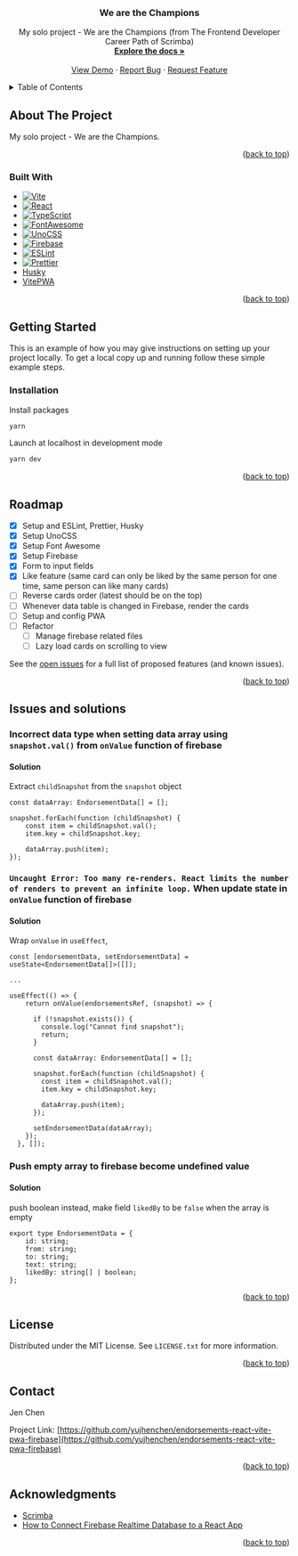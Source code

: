 <a name="readme-top"></a>

<!-- PROJECT LOGO -->
<br />
<div align="center">
  <!-- <a href="https://github.com/yujhenchen/endorsements-react-vite-pwa-firebase">
    <img src="images/logo.png" alt="Logo" width="80" height="80">
  </a> -->

<h3 align="center">We are the Champions</h3>

  <p align="center">
    My solo project - We are the Champions (from The Frontend Developer Career Path of Scrimba)
    <br />
    <a href="https://github.com/yujhenchen/endorsements-react-vite-pwa-firebase"><strong>Explore the docs »</strong></a>
    <br />
    <br />
    <a href="https://jen-endorsements-react-vite-pwa-firebase.netlify.app/" target=”_blank”>View Demo</a>
    ·
    <a href="https://github.com/yujhenchen/endorsements-react-vite-pwa-firebase/issues">Report Bug</a>
    ·
    <a href="https://github.com/yujhenchen/endorsements-react-vite-pwa-firebase/issues">Request Feature</a>
  </p>
</div>

<!-- TABLE OF CONTENTS -->
<details>
  <summary>Table of Contents</summary>
  <ol>
    <li>
      <a href="#about-the-project">About The Project</a>
      <ul>
        <li><a href="#built-with">Built With</a></li>
      </ul>
    </li>
    <li>
      <a href="#getting-started">Getting Started</a>
      <ul>
        <!-- <li><a href="#prerequisites">Prerequisites</a></li> -->
        <li><a href="#installation">Installation</a></li>
      </ul>
    </li>
    <!-- <li><a href="#usage">Usage</a></li> -->
    <li><a href="#roadmap">Roadmap</a></li>
    <!-- <li><a href="#contributing">Contributing</a></li> -->
    <li><a href="#issues-and-solutions">Issues and solutions</a></li>
    <li><a href="#license">License</a></li>
    <li><a href="#contact">Contact</a></li>
    <li><a href="#acknowledgments">Acknowledgments</a></li>
  </ol>
</details>

<!-- ABOUT THE PROJECT -->

## About The Project

<!-- [![Product Name Screen Shot][product-screenshot]](https://example.com) -->

My solo project - We are the Champions.

<p align="right">(<a href="#readme-top">back to top</a>)</p>

### Built With

- [![Vite][Vite]][Vite-url]
- [![React][React.js]][React-url]
- [![TypeScript]][TypeScript]
- [![FontAwesome][FontAwesome]][FontAwesome-url]
- [![UnoCSS][UnoCSS]][UnoCSS-url]
- [![Firebase][Firebase]][Firebase-url]
- [![ESLint][ESLint]][ESLint-url]
- [![Prettier][Prettier]][Prettier-url]
- [Husky][Husky-url]
- [VitePWA][VitePWA-url]

<p align="right">(<a href="#readme-top">back to top</a>)</p>

<!-- GETTING STARTED -->

## Getting Started

This is an example of how you may give instructions on setting up your project locally.
To get a local copy up and running follow these simple example steps.

<!-- ### Prerequisites

This is an example of how to list things you need to use the software and how to install them.
* npm
  ```sh
  npm install npm@latest -g
  ``` -->

### Installation

Install packages

```sh
yarn
```

Launch at localhost in development mode

```sh
yarn dev
```

<p align="right">(<a href="#readme-top">back to top</a>)</p>

<!-- USAGE EXAMPLES -->
<!-- ## Usage

Use this space to show useful examples of how a project can be used. Additional screenshots, code examples and demos work well in this space. You may also link to more resources.

_For more examples, please refer to the [Documentation](https://example.com)_

<p align="right">(<a href="#readme-top">back to top</a>)</p> -->

<!-- ROADMAP -->

## Roadmap

- [x] Setup and ESLint, Prettier, Husky
- [x] Setup UnoCSS
- [x] Setup Font Awesome
- [x] Setup Firebase
- [x] Form to input fields
- [x] Like feature (same card can only be liked by the same person for one time, same person can like many cards)
- [ ] Reverse cards order (latest should be on the top)
- [ ] Whenever data table is changed in Firebase, render the cards
- [ ] Setup and config PWA
- [ ] Refactor
  - [ ] Manage firebase related files
  - [ ] Lazy load cards on scrolling to view

See the [open issues](https://github.com/yujhenchen/endorsements-react-vite-pwa-firebase/issues) for a full list of proposed features (and known issues).

<p align="right">(<a href="#readme-top">back to top</a>)</p>

<!-- ISSUES AND SOLUTIONS -->

## Issues and solutions

### Incorrect data type when setting data array using `snapshot.val()` from `onValue` function of firebase

#### Solution

Extract `childSnapshot` from the `snapshot` object

```
const dataArray: EndorsementData[] = [];

snapshot.forEach(function (childSnapshot) {
    const item = childSnapshot.val();
    item.key = childSnapshot.key;

    dataArray.push(item);
});
```

### `Uncaught Error: Too many re-renders. React limits the number of renders to prevent an infinite loop.` When update state in `onValue` function of firebase

#### Solution

Wrap `onValue` in `useEffect`,

```
const [endorsementData, setEndorsementData] = useState<EndorsementData[]>([]);

...

useEffect(() => {
    return onValue(endorsementsRef, (snapshot) => {

      if (!snapshot.exists()) {
        console.log("Cannot find snapshot");
        return;
      }

      const dataArray: EndorsementData[] = [];

      snapshot.forEach(function (childSnapshot) {
        const item = childSnapshot.val();
        item.key = childSnapshot.key;

        dataArray.push(item);
      });

      setEndorsementData(dataArray);
    });
  }, []);
```

### Push empty array to firebase become undefined value

#### Solution

push boolean instead, make field `likedBy` to be `false` when the array is empty

```
export type EndorsementData = {
    id: string;
    from: string;
    to: string;
    text: string;
    likedBy: string[] | boolean;
};
```

<p align="right">(<a href="#readme-top">back to top</a>)</p>

<!-- CONTRIBUTING -->
<!-- ## Contributing

Contributions are what make the open source community such an amazing place to learn, inspire, and create. Any contributions you make are **greatly appreciated**.

If you have a suggestion that would make this better, please fork the repo and create a pull request. You can also simply open an issue with the tag "enhancement".
Don't forget to give the project a star! Thanks again!

1. Fork the Project
2. Create your Feature Branch (`git checkout -b feature/AmazingFeature`)
3. Commit your Changes (`git commit -m 'Add some AmazingFeature'`)
4. Push to the Branch (`git push origin feature/AmazingFeature`)
5. Open a Pull Request

<p align="right">(<a href="#readme-top">back to top</a>)</p> -->

<!-- LICENSE -->

## License

Distributed under the MIT License. See `LICENSE.txt` for more information.

<p align="right">(<a href="#readme-top">back to top</a>)</p>

<!-- CONTACT -->

## Contact

<!-- Jen Chen - [@twitter_handle](https://twitter.com/twitter_handle) - email@email_client.com -->

Jen Chen

Project Link: [https://github.com/yujhenchen/endorsements-react-vite-pwa-firebase](https://github.com/yujhenchen/endorsements-react-vite-pwa-firebase)

<p align="right">(<a href="#readme-top">back to top</a>)</p>

<!-- ACKNOWLEDGMENTS -->

## Acknowledgments

- [Scrimba](https://scrimba.com/)
- [How to Connect Firebase Realtime Database to a React App](https://innovance.com.tr/how-to-connect-firebase-realtime-database-to-a-react-app/)

<p align="right">(<a href="#readme-top">back to top</a>)</p>

<!-- MARKDOWN LINKS & IMAGES -->
<!-- https://www.markdownguide.org/basic-syntax/#reference-style-links -->

[contributors-shield]: https://img.shields.io/github/contributors/yujhenchen/endorsements-react-vite-pwa-firebase.svg?style=for-the-badge
[contributors-url]: https://github.com/yujhenchen/endorsements-react-vite-pwa-firebase/graphs/contributors
[forks-shield]: https://img.shields.io/github/forks/yujhenchen/endorsements-react-vite-pwa-firebase.svg?style=for-the-badge
[forks-url]: https://github.com/yujhenchen/endorsements-react-vite-pwa-firebase/network/members
[stars-shield]: https://img.shields.io/github/stars/yujhenchen/endorsements-react-vite-pwa-firebase.svg?style=for-the-badge
[stars-url]: https://github.com/yujhenchen/endorsements-react-vite-pwa-firebase/stargazers
[issues-shield]: https://img.shields.io/github/issues/yujhenchen/endorsements-react-vite-pwa-firebase.svg?style=for-the-badge
[issues-url]: https://github.com/yujhenchen/endorsements-react-vite-pwa-firebase/issues
[license-shield]: https://img.shields.io/github/license/yujhenchen/endorsements-react-vite-pwa-firebase.svg?style=for-the-badge
[license-url]: https://github.com/yujhenchen/endorsements-react-vite-pwa-firebase/blob/master/LICENSE.txt
[linkedin-shield]: https://img.shields.io/badge/-LinkedIn-black.svg?style=for-the-badge&logo=linkedin&colorB=555
[linkedin-url]: https://linkedin.com/in/linkedin_username
[product-screenshot]: images/screenshot.png
[React.js]: https://img.shields.io/badge/React-20232A?style=for-the-badge&logo=react&logoColor=61DAFB
[React-url]: https://reactjs.org/
[Vite]: https://img.shields.io/badge/vite-%23646CFF.svg?style=for-the-badge&logo=vite&logoColor=white
[Vite-url]: https://vitejs.dev/
[TypeScript]: https://img.shields.io/badge/typescript-%23007ACC.svg?style=for-the-badge&logo=typescript&logoColor=white
[FontAwesome]: https://a11ybadges.com/badge?logo=fontawesome
[FontAwesome-url]: https://fontawesome.com/
[UnoCSS]: https://img.shields.io/badge/unocss-333333.svg?style=for-the-badge&logo=unocss&logoColor=white
[UnoCSS-url]: https://unocss.dev/
[Firebase]: https://img.shields.io/badge/firebase-%23039BE5.svg?style=for-the-badge&logo=firebase
[Firebase-url]: https://firebase.google.com/
[ESLint]: https://img.shields.io/badge/ESLint-4B3263?style=for-the-badge&logo=eslint&logoColor=white
[ESLint-url]: https://eslint.org/
[Prettier]: https://ziadoua.github.io/m3-Markdown-Badges/badges/Prettier/prettier1.svg
[Prettier-url]: https://prettier.io/
[Husky-url]: https://typicode.github.io/husky/
[VitePWA-url]: https://vite-pwa-org.netlify.app/
